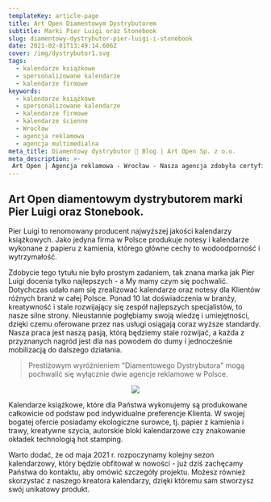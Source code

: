 ```yaml
---
templateKey: article-page
title: Art Open Diamentowym Dystrybutorem
subtitle: Marki Pier Luigi oraz Stonebook
slug: diamentowy-dystrybutor-pier-luigi-i-stonebook
date: 2021-02-01T13:49:14.606Z
cover: /img/dystrybutor1.svg
tags:
  - kalendarze książkowe
  - spersonalizowane kalendarze
  - kalendarze firmowe
keywords:
  - kalendarze książkowe
  - spersonalizowane kalendarze
  - kalendarze firmowe
  - kalendarze ścienne
  - Wrocław
  - agencja reklamowa
  - agencja multimedialna
meta_title: Diamentowy dystrybutor 🌱 Blog | Art Open Sp. z o.o.
meta_description: >-
 Art Open | Agencja reklamowa - Wrocław - Nasza agencja zdobyła certyfikat "DIAMENTOWY DYSTRYBUTOR" marki Pier Luigi oraz stonebook. Nagroda ta przyznawana jest za znajomość oferty, wysokie efekty sprzedażowe oraz wzorową obsługę Klienta.
---
```

## Art Open diamentowym dystrybutorem marki Pier Luigi oraz Stonebook.

Pier Luigi to renomowany producent najwyższej jakości kalendarzy książkowych. Jako jedyna firma w Polsce produkuje notesy i kalendarze wykonane z papieru z kamienia, którego główne cechy to wodoodporność i wytrzymałość.

Zdobycie tego tytułu nie było prostym zadaniem, tak znana marka jak Pier Luigi docenia tylko najlepszych - a My mamy czym się pochwalić. Dotychczas udało nam się zrealizować kalendarze oraz notesy dla Klientów różnych branż w całej Polsce. Ponad 10 lat doświadczenia w branży, kreatywność i stale rozwijający się zespół najlepszych specjalistów, to nasze silne strony. Nieustannie pogłębiamy swoją wiedzę i umiejętności, dzięki czemu oferowane przez nas usługi osiągają coraz wyższe standardy. Nasza praca jest naszą pasją, którą będziemy stale rozwijać, a każda z przyznanych nagród jest dla nas powodem do dumy i jednocześnie mobilizacją do dalszego działania.

>Prestiżowym wyróżnieniem "Diamentowego Dystrybutora" mogą pochwalić się wyłącznie dwie agencje reklamowe w Polsce.

<div style="text-align:center">
<img src="https://artopen.pl/images/BLOG/diamentowy-dystrybutor.jpg" />
</div>

Kalendarze książkowe, które dla Państwa wykonujemy są produkowane całkowicie od podstaw pod indywidualne preferencje Klienta. W swojej bogatej ofercie posiadamy ekologiczne surowce, tj. papier z kamienia i trawy, kreatywne szycia, autorskie bloki kalendarzowe czy znakowanie okładek technologią hot stamping.

Warto dodać, że od maja 2021 r. rozpoczynamy kolejny sezon kalendarzowy, który będzie obfitował w nowości - już dziś zachęcamy Państwa do kontaktu, aby omówić szczegóły projektu. Możesz również skorzystać z naszego kreatora kalendarzy, dzięki któremu sam stworzysz swój unikatowy produkt.
